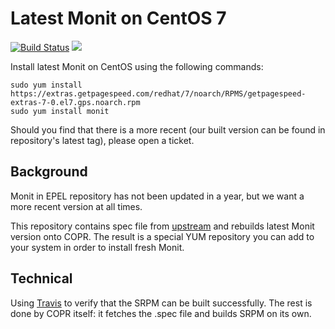 # Latest Monit on CentOS 7

[![Build Status](https://travis-ci.org/GetPageSpeed/monit-rpm.svg?branch=master)](https://travis-ci.org/GetPageSpeed/monit-rpm) [<img src="https://copr.fedorainfracloud.org/coprs/getpagespeed/monit/package/monit/status_image/last_build.png">](https://copr.fedorainfracloud.org/coprs/getpagespeed/monit/package/monit/) 

Install latest Monit on CentOS using the following commands:

    sudo yum install https://extras.getpagespeed.com/redhat/7/noarch/RPMS/getpagespeed-extras-7-0.el7.gps.noarch.rpm
    sudo yum install monit

Should you find that there is a more recent (our built version can be found in repository's latest tag), please open a ticket.

## Background

Monit in EPEL repository has not been updated in a year, but we want a more recent version at all times.

This repository contains spec file from [upstream](https://dl.fedoraproject.org/pub/epel/7/SRPMS/m/monit-5.14-1.el7.src.rpm) and rebuilds latest Monit version onto COPR. The result is a special YUM repository you can add to your system in order to install fresh Monit.

## Technical

Using [Travis](https://gist.github.com/abn/daf262e7e454509df1429c87068923d1) to verify that the SRPM can be built successfully. The rest is done by COPR itself: it fetches the .spec file and builds SRPM on its own.

